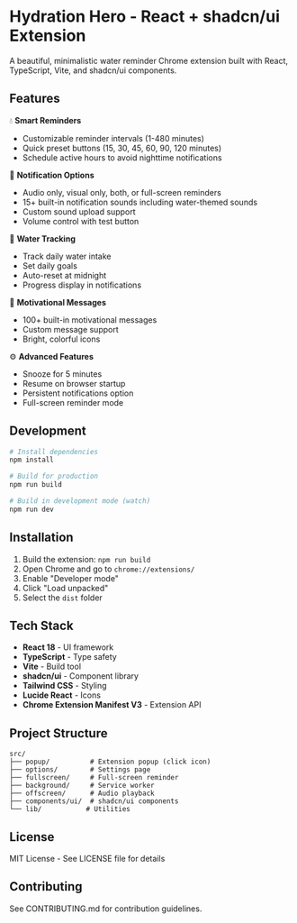 # Hydration Hero - React + shadcn/ui Extension

A beautiful, minimalistic water reminder Chrome extension built with React, TypeScript, Vite, and shadcn/ui components.

## Features

💧 **Smart Reminders**
- Customizable reminder intervals (1-480 minutes)
- Quick preset buttons (15, 30, 45, 60, 90, 120 minutes)
- Schedule active hours to avoid nighttime notifications

🔔 **Notification Options**
- Audio only, visual only, both, or full-screen reminders
- 15+ built-in notification sounds including water-themed sounds
- Custom sound upload support
- Volume control with test button

🎯 **Water Tracking**
- Track daily water intake
- Set daily goals
- Auto-reset at midnight
- Progress display in notifications

💬 **Motivational Messages**
- 100+ built-in motivational messages
- Custom message support
- Bright, colorful icons

⚙️ **Advanced Features**
- Snooze for 5 minutes
- Resume on browser startup
- Persistent notifications option
- Full-screen reminder mode

## Development

```bash
# Install dependencies
npm install

# Build for production
npm run build

# Build in development mode (watch)
npm run dev
```

## Installation

1. Build the extension: `npm run build`
2. Open Chrome and go to `chrome://extensions/`
3. Enable "Developer mode"
4. Click "Load unpacked"
5. Select the `dist` folder

## Tech Stack

- **React 18** - UI framework
- **TypeScript** - Type safety
- **Vite** - Build tool
- **shadcn/ui** - Component library
- **Tailwind CSS** - Styling
- **Lucide React** - Icons
- **Chrome Extension Manifest V3** - Extension API

## Project Structure

```
src/
├── popup/          # Extension popup (click icon)
├── options/        # Settings page
├── fullscreen/     # Full-screen reminder
├── background/     # Service worker
├── offscreen/      # Audio playback
├── components/ui/  # shadcn/ui components
└── lib/           # Utilities
```

## License

MIT License - See LICENSE file for details

## Contributing

See CONTRIBUTING.md for contribution guidelines.
